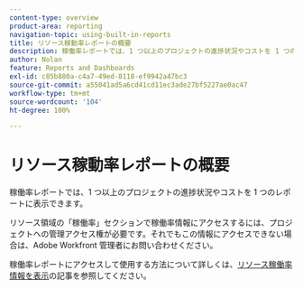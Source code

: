 ```yaml
---
content-type: overview
product-area: reporting
navigation-topic: using-built-in-reports
title: リソース稼動率レポートの概要
description: 稼働率レポートでは、1 つ以上のプロジェクトの進捗状況やコストを 1 つのレポートに表示できます。
author: Nolan
feature: Reports and Dashboards
exl-id: c85b880a-c4a7-49ed-8118-ef9942a47bc3
source-git-commit: a55041ad5a6cd41cd11ec3ade27bf5227ae0ac47
workflow-type: tm+mt
source-wordcount: '104'
ht-degree: 100%

---
```



# リソース稼動率レポートの概要

<!--CONTEXT SENSITIVE HELP - this is linked to the product. It is about a Resource reporting built-in report, so we need to keep it in both areas.-->

稼働率レポートでは、1 つ以上のプロジェクトの進捗状況やコストを 1 つのレポートに表示できます。

リソース領域の「稼働率」セクションで稼働率情報にアクセスするには、プロジェクトへの管理アクセス権が必要です。それでもこの情報にアクセスできない場合は、Adobe Workfront 管理者にお問い合わせください。

稼働率レポートにアクセスして使用する方法について詳しくは、[リソース稼働率情報を表示](../../../resource-mgmt/resource-utilization/view-utilization-information.md)の記事を参照してください。
